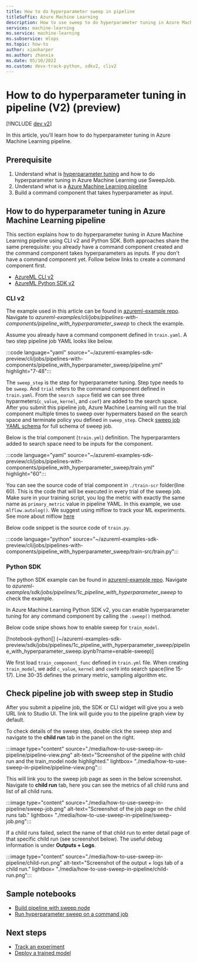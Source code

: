 ```yaml
---
title: How to do hyperparameter sweep in pipeline 
titleSuffix: Azure Machine Learning
description: How to use sweep to do hyperparameter tuning in Azure Machine Learning pipeline using CLI v2 and Python SDK
services: machine-learning
ms.service: machine-learning
ms.subservice: mlops
ms.topic: how-to
author: xiaoharper
ms.author: zhanxia
ms.date: 05/10/2022
ms.custom: devx-track-python, sdkv2, cliv2
---
```


# How to do hyperparameter tuning in pipeline (V2) (preview)

[!INCLUDE [dev v2](../../includes/machine-learning-dev-v2.md)]

In this article, you'll learn how to do hyperparameter tuning in Azure Machine Learning pipeline.

## Prerequisite

1. Understand what is [hyperparameter tuning](how-to-tune-hyperparameters.md) and how to do hyperparameter tuning in Azure Machine Learning use SweepJob.
2. Understand what is a [Azure Machine Learning pipeline](concept-ml-pipelines.md)
3. Build a command component that takes hyperparameter as input.

## How to do hyperparameter tuning in Azure Machine Learning pipeline

This section explains how to do hyperparameter tuning in Azure Machine Learning pipeline using CLI v2 and Python SDK. Both approaches share the same prerequisite: you already have a command component created and the command component takes hyperparameters as inputs. If you don't have a command component yet. Follow below links to create a command component first.

- [AzureML CLI v2](how-to-create-component-pipelines-cli.md)
- [AzureML Python SDK v2](how-to-create-component-pipeline-python.md)

### CLI v2

The example used in this article can be found in [azureml-example repo](https://github.com/Azure/azureml-examples). Navigate to *azureml-examples/cli/jobs/pipelines-with-components/pipeline_with_hyperparameter_sweep* to check the example.

Assume you already have a command component defined in `train.yaml`. A two step pipeline job YAML looks like below.

:::code language="yaml" source="~/azureml-examples-sdk-preview/cli/jobs/pipelines-with-components/pipeline_with_hyperparameter_sweep/pipeline.yml" highlight="7-48":::

The `sweep_step` is the step for hyperparameter tuning. Step type needs to be `sweep`.  And `trial` refers to the command component defined in `train.yaml`. From the `search sapce` field we can see three hyparmeters(`c_value`, `kernel`, and `coef`) are added to the search space. After you submit this pipeline job, Azure Machine Learning will run the trial component multiple times to sweep over hypermaters based on the search space and terminate policy you defined in `sweep_step`. Check [sweep job YAML schema](reference-yaml-job-sweep.md) for full schema of sweep job.

Below is the trial component (`train.yml`) definition. The hyperparamters added to search space need to be inputs for the component.

:::code language="yaml" source="~/azureml-examples-sdk-preview/cli/jobs/pipelines-with-components/pipeline_with_hyperparameter_sweep/train.yml" highlight="60":::

You can see the source code of trial component in `./train-scr` folder(line 60). This is the code that will be executed in every trial of the sweep job. Make sure in your training script, you log the metric with exactly the same name as `primary_metric` value in pipeline YAML. In this example, we use `mlflow.autolog()`. We suggest using mlflow to track your ML experiments. See more about mlflow [here](./how-to-use-mlflow-cli-runs.md)  

Below code snippet is the source code of `train.py`.

:::code language="python" source="~/azureml-examples-sdk-preview/cli/jobs/pipelines-with-components/pipeline_with_hyperparameter_sweep/train-src/train.py":::

### Python SDK

The python SDK example can be found in [azureml-example repo](https://github.com/Azure/azureml-examples). Navigate to *azureml-examples/sdk/jobs/pipelines/1c_pipeline_with_hyperparameter_sweep* to check the example.

In Azure Machine Learning Python SDK v2, you can enable hyperparameter tuning for any command component by calling the `.sweep()` method.

Below code snipe shows how to enable sweep for `train_model`.

[!notebook-python[] (~/azureml-examples-sdk-preview/sdk/jobs/pipelines/1c_pipeline_with_hyperparameter_sweep/pipeline_with_hyperparameter_sweep.ipynb?name=enable-sweep)]

 We first load `train_component_func` defined in `train.yml` file. When creating `train_model`, we add `c_value`, `kernel` and `coef0` into search space(line 15-17). Line 30-35 defines the primary metric, sampling algorithm etc.

## Check pipeline job with sweep step in Studio

After you submit a pipeline job, the SDK or CLI widget will give you a web URL link to Studio UI. The link will guide you to the pipeline graph view by default.

To check details of the sweep step, double click the sweep step and navigate to the **child run** tab in the panel on the right.

:::image type="content" source="./media/how-to-use-sweep-in-pipeline/pipeline-view.png" alt-text="Screenshot of the pipeline with child run and the train_model node highlighted." lightbox= "./media/how-to-use-sweep-in-pipeline/pipeline-view.png":::

This will link you to the sweep job page as seen in the below screenshot. Navigate to **child run** tab, here you can see the metrics of all child runs and list of all child runs.

:::image type="content" source="./media/how-to-use-sweep-in-pipeline/sweep-job.png" alt-text="Screenshot of the job page on the child runs tab." lightbox= "./media/how-to-use-sweep-in-pipeline/sweep-job.png":::

If a child runs failed, select the name of that child run to enter detail page of that specific child run (see screenshot below). The useful debug information is under **Outputs + Logs**.

:::image type="content" source="./media/how-to-use-sweep-in-pipeline/child-run.png" alt-text="Screenshot of the output + logs tab of a child run." lightbox= "./media/how-to-use-sweep-in-pipeline/child-run.png":::

## Sample notebooks

- [Build pipeline with sweep node](https://github.com/Azure/azureml-examples/blob/sdk-preview/sdk/jobs/pipelines/1c_pipeline_with_hyperparameter_sweep/pipeline_with_hyperparameter_sweep.ipynb)
- [Run hyperparameter sweep on a command job](https://github.com/Azure/azureml-examples/blob/sdk-preview/sdk/jobs/single-step/lightgbm/iris/lightgbm-iris-sweep.ipynb)

## Next steps

- [Track an experiment](how-to-log-view-metrics.md)
- [Deploy a trained model](how-to-deploy-managed-online-endpoints.md)